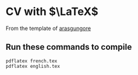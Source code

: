 CV with $\LaTeX$
=

From the template of [arasgungore](https://github.com/arasgungore/arasgungore-CV)

## Run these commands to compile

```
pdflatex french.tex
pdflatex english.tex
```